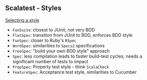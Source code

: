 ## Scalatest - Styles

[Selecting a style](http://scalatest.org/user_guide/selecting_a_style)

- `FunSuite`: closest to JUnit; not very BDD
- `FlatSpec`: transition from JUnit to BDD, enforces BDD style
- `FunSpec`: closer to Ruby's `RSpec`
- `WordSpec`: similarities to `Specs2` specifications
- `FreeSpec`: "build your own BDD style" approach
- `Spec`: less compilation leads to faster build-test cycles; needs a significant number of tests to impact
- `PropSpec`: Property test style - think `ScalaCheck`
- `FeatureSpec`: Acceptance test style, similarities to Cucumber